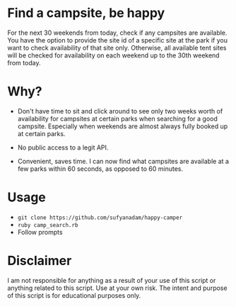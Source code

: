 # Find a campsite, be happy

  For the next 30 weekends from today, check if any campsites are available.
  You have the option to provide the site id of a specific site at the park if
  you want to check availability of that site only. Otherwise, all available
  tent sites will be checked for availability on each weekend up to the 30th
  weekend from today.

# Why?

  * Don't have time to sit and click around to see only two weeks
    worth of availability for campsites at certain parks when searching
    for a good campsite. Especially when weekends are almost always
    fully booked up at certain parks.

  * No public access to a legit API.

  * Convenient, saves time. I can now find what campsites are available at
    a few parks within 60 seconds, as opposed to 60 minutes.

# Usage

  * `git clone https://github.com/sufyanadam/happy-camper`
  * `ruby camp_search.rb`
  * Follow prompts

# Disclaimer

  I am not responsible for anything as a result of your use of this script or anything related to this script.
  Use at your own risk. The intent and purpose of this script is for educational purposes only.